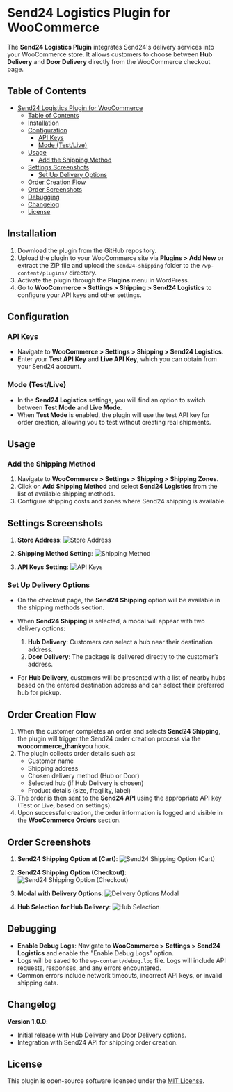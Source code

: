# Send24 Logistics Plugin for WooCommerce

The **Send24 Logistics Plugin** integrates Send24's delivery services into your WooCommerce store. It allows customers to choose between **Hub Delivery** and **Door Delivery** directly from the WooCommerce checkout page.

## Table of Contents

- [Send24 Logistics Plugin for WooCommerce](#send24-logistics-plugin-for-woocommerce)
  - [Table of Contents](#table-of-contents)
  - [Installation](#installation)
  - [Configuration](#configuration)
    - [API Keys](#api-keys)
    - [Mode (Test/Live)](#mode-testlive)
  - [Usage](#usage)
    - [Add the Shipping Method](#add-the-shipping-method)
  - [Settings Screenshots](#settings-screenshots)
    - [Set Up Delivery Options](#set-up-delivery-options)
  - [Order Creation Flow](#order-creation-flow)
  - [Order Screenshots](#order-screenshots)
  - [Debugging](#debugging)
  - [Changelog](#changelog)
  - [License](#license)

## Installation

1. Download the plugin from the GitHub repository.
2. Upload the plugin to your WooCommerce site via **Plugins > Add New** or extract the ZIP file and upload the `send24-shipping` folder to the `/wp-content/plugins/` directory.
3. Activate the plugin through the **Plugins** menu in WordPress.
4. Go to **WooCommerce > Settings > Shipping > Send24 Logistics** to configure your API keys and other settings.

## Configuration

### API Keys

- Navigate to **WooCommerce > Settings > Shipping > Send24 Logistics**.
- Enter your **Test API Key** and **Live API Key**, which you can obtain from your Send24 account.

### Mode (Test/Live)

- In the **Send24 Logistics** settings, you will find an option to switch between **Test Mode** and **Live Mode**.
- When **Test Mode** is enabled, the plugin will use the test API key for order creation, allowing you to test without creating real shipments.

## Usage

### Add the Shipping Method

1. Navigate to **WooCommerce > Settings > Shipping > Shipping Zones**.
2. Click on **Add Shipping Method** and select **Send24 Logistics** from the list of available shipping methods.
3. Configure shipping costs and zones where Send24 shipping is available.

## Settings Screenshots

1. **Store Address**:
   ![Store Address](./images/store_address.png)

2. **Shipping Method Setting**:
   ![Shipping Method](./images/shipping_method.png)

3. **API Keys Setting**:
   ![API Keys](./images/api_keys.png)

### Set Up Delivery Options

- On the checkout page, the **Send24 Shipping** option will be available in the shipping methods section.
- When **Send24 Shipping** is selected, a modal will appear with two delivery options:

  1. **Hub Delivery**: Customers can select a hub near their destination address.
  2. **Door Delivery**: The package is delivered directly to the customer’s address.

- For **Hub Delivery**, customers will be presented with a list of nearby hubs based on the entered destination address and can select their preferred hub for pickup.

## Order Creation Flow

1. When the customer completes an order and selects **Send24 Shipping**, the plugin will trigger the Send24 order creation process via the **woocommerce_thankyou** hook.
2. The plugin collects order details such as:
   - Customer name
   - Shipping address
   - Chosen delivery method (Hub or Door)
   - Selected hub (if Hub Delivery is chosen)
   - Product details (size, fragility, label)
3. The order is then sent to the **Send24 API** using the appropriate API key (Test or Live, based on settings).
4. Upon successful creation, the order information is logged and visible in the **WooCommerce Orders** section.

## Order Screenshots

1. **Send24 Shipping Option at (Cart)**:
   ![Send24 Shipping Option (Cart)](./images/cart_page.png)

2. **Send24 Shipping Option (Checkout)**:
   ![Send24 Shipping Option (Checkout)](./images/checkout_page.png)

3. **Modal with Delivery Options**:
   ![Delivery Options Modal](./images/widget.png)

4. **Hub Selection for Hub Delivery**:
   ![Hub Selection](./images//widget_nearbyhubs.png)

## Debugging

- **Enable Debug Logs**: Navigate to **WooCommerce > Settings > Send24 Logistics** and enable the "Enable Debug Logs" option.
- Logs will be saved to the `wp-content/debug.log` file. Logs will include API requests, responses, and any errors encountered.
- Common errors include network timeouts, incorrect API keys, or invalid shipping data.

## Changelog

**Version 1.0.0**:

- Initial release with Hub Delivery and Door Delivery options.
- Integration with Send24 API for shipping order creation.

## License

This plugin is open-source software licensed under the [MIT License](LICENSE).
